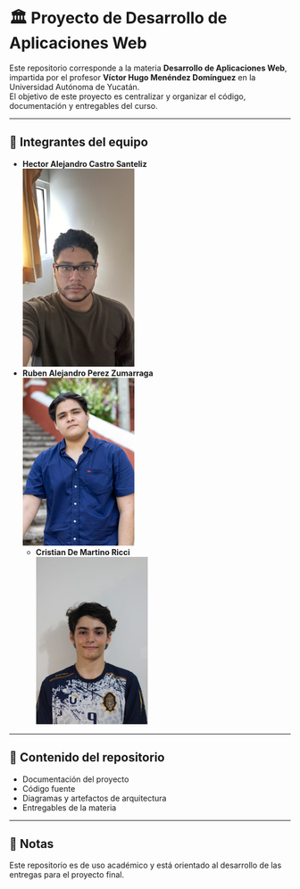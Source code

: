 # 🏛️ Proyecto de Desarrollo de Aplicaciones Web

Este repositorio corresponde a la materia **Desarrollo de Aplicaciones Web**, impartida por el profesor **Víctor Hugo Menéndez Domínguez** en la Universidad Autónoma de Yucatán.  
El objetivo de este proyecto es centralizar y organizar el código, documentación y entregables del curso.

---

## 👥 Integrantes del equipo
- **Hector Alejandro Castro Santeliz**
  <br><img src="Assets/Img/IMG_6630.jpg" alt="Foto de Héctor" width="200"/>
- **Ruben Alejandro Perez Zumarraga**
  <br><img src="Assets/Img/ImagenRuben.jpg" alt="Foto de Rubén" width="200"/>
  - **Cristian De Martino Ricci**
  <br><img src="Assets/Img/iconGit.jpeg" alt="Foto de cristian" width="200"/>

---

## 📂 Contenido del repositorio
- Documentación del proyecto
- Código fuente
- Diagramas y artefactos de arquitectura
- Entregables de la materia

---

## 📌 Notas
Este repositorio es de uso académico y está orientado al desarrollo de las entregas para el proyecto final.
